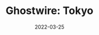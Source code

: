 ---
layout: album
date: 2022-03-25
title: "Ghostwire: Tokyo"
developer:  Tango Gameworks
card-image: 82
card-offset: 0
banner-image: 71
banner-offset: 0
---